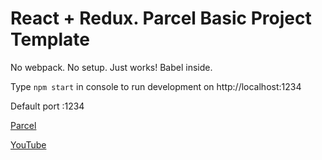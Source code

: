 # React + Redux. Parcel Basic Project Template

No webpack. No setup. Just works!
Babel inside.

Type ```npm start``` in console to run development on http://localhost:1234

Default port :1234

[Parcel](http://parceljs.org/)

[YouTube](https://www.youtube.com/watch?v=b-6BeS-22yw)
